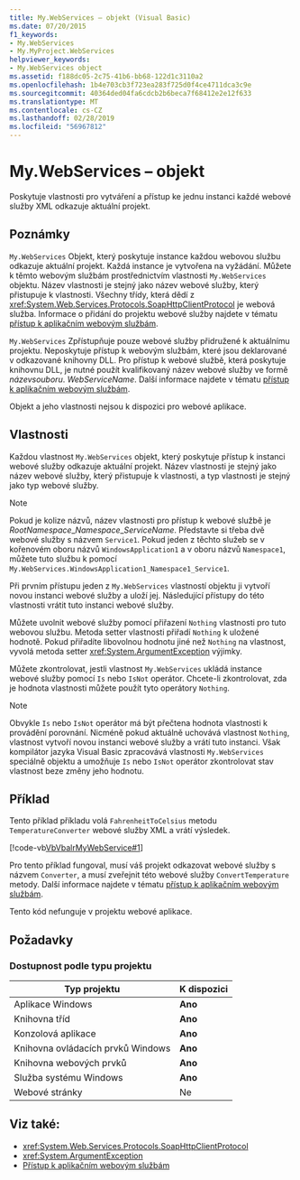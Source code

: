 ```yaml
---
title: My.WebServices – objekt (Visual Basic)
ms.date: 07/20/2015
f1_keywords:
- My.WebServices
- My.MyProject.WebServices
helpviewer_keywords:
- My.WebServices object
ms.assetid: f188dc05-2c75-41b6-bb68-122d1c3110a2
ms.openlocfilehash: 1b4e703cb3f723ea283f725d0f4ce4711dca3c9e
ms.sourcegitcommit: 40364ded04fa6cdcb2b6beca7f68412e2e12f633
ms.translationtype: MT
ms.contentlocale: cs-CZ
ms.lasthandoff: 02/28/2019
ms.locfileid: "56967812"
---
```

# <a name="mywebservices-object"></a>My.WebServices – objekt
Poskytuje vlastnosti pro vytváření a přístup ke jednu instanci každé webové služby XML odkazuje aktuální projekt.  
  
## <a name="remarks"></a>Poznámky  
 `My.WebServices` Objekt, který poskytuje instance každou webovou službu odkazuje aktuální projekt. Každá instance je vytvořena na vyžádání. Můžete k těmto webovým službám prostřednictvím vlastnosti `My.WebServices` objektu. Název vlastnosti je stejný jako název webové služby, který přistupuje k vlastnosti. Všechny třídy, která dědí z <xref:System.Web.Services.Protocols.SoapHttpClientProtocol> je webová služba. Informace o přidání do projektu webové služby najdete v tématu [přístup k aplikačním webovým službám](../../../visual-basic/developing-apps/programming/accessing-application-web-services.md).  
  
 `My.WebServices` Zpřístupňuje pouze webové služby přidružené k aktuálnímu projektu. Neposkytuje přístup k webovým službám, které jsou deklarované v odkazované knihovny DLL. Pro přístup k webové službě, která poskytuje knihovnu DLL, je nutné použít kvalifikovaný název webové služby ve formě *názevsouboru*. *WebServiceName*. Další informace najdete v tématu [přístup k aplikačním webovým službám](../../../visual-basic/developing-apps/programming/accessing-application-web-services.md).  
  
 Objekt a jeho vlastnosti nejsou k dispozici pro webové aplikace.  
  
## <a name="properties"></a>Vlastnosti  
 Každou vlastnost `My.WebServices` objekt, který poskytuje přístup k instanci webové služby odkazuje aktuální projekt. Název vlastnosti je stejný jako název webové služby, který přistupuje k vlastnosti, a typ vlastnosti je stejný jako typ webové služby.  
  
> [!NOTE]
>  Pokud je kolize názvů, název vlastnosti pro přístup k webové službě je *RootNamespace*_*Namespace*\_*ServiceName*. Představte si třeba dvě webové služby s názvem `Service1`. Pokud jeden z těchto služeb se v kořenovém oboru názvů `WindowsApplication1` a v oboru názvů `Namespace1`, můžete tuto službu k pomocí `My.WebServices.WindowsApplication1_Namespace1_Service1`.  
  
 Při prvním přístupu jeden z `My.WebServices` vlastností objektu ji vytvoří novou instanci webové služby a uloží jej. Následující přístupy do této vlastnosti vrátit tuto instanci webové služby.  
  
 Můžete uvolnit webové služby pomocí přiřazení `Nothing` vlastnosti pro tuto webovou službu. Metoda setter vlastnosti přiřadí `Nothing` k uložené hodnotě. Pokud přiřadíte libovolnou hodnotu jiné než `Nothing` na vlastnost, vyvolá metoda setter <xref:System.ArgumentException> výjimky.  
  
 Můžete zkontrolovat, jestli vlastnost `My.WebServices` ukládá instance webové služby pomocí `Is` nebo `IsNot` operátor. Chcete-li zkontrolovat, zda je hodnota vlastnosti můžete použít tyto operátory `Nothing`.  
  
> [!NOTE]
>  Obvykle `Is` nebo `IsNot` operátor má být přečtena hodnota vlastnosti k provádění porovnání. Nicméně pokud aktuálně uchovává vlastnost `Nothing`, vlastnost vytvoří novou instanci webové služby a vrátí tuto instanci. Však kompilátor jazyka Visual Basic zpracovává vlastnosti `My.WebServices` speciálně objektu a umožňuje `Is` nebo `IsNot` operátor zkontrolovat stav vlastnost beze změny jeho hodnotu.  
  
## <a name="example"></a>Příklad  
 Tento příklad příkladu volá `FahrenheitToCelsius` metodu `TemperatureConverter` webové služby XML a vrátí výsledek.  
  
 [!code-vb[VbVbalrMyWebService#1](~/samples/snippets/visualbasic/VS_Snippets_VBCSharp/VbVbalrMyWebService/VB/Form1.vb#1)]  
  
 Pro tento příklad fungoval, musí váš projekt odkazovat webové služby s názvem `Converter`, a musí zveřejnit této webové služby `ConvertTemperature` metody. Další informace najdete v tématu [přístup k aplikačním webovým službám](../../../visual-basic/developing-apps/programming/accessing-application-web-services.md).  
  
 Tento kód nefunguje v projektu webové aplikace.  
  
## <a name="requirements"></a>Požadavky  
  
### <a name="availability-by-project-type"></a>Dostupnost podle typu projektu  
  
|Typ projektu|K dispozici|  
|---|---|  
|Aplikace Windows|**Ano**|  
|Knihovna tříd|**Ano**|  
|Konzolová aplikace|**Ano**|  
|Knihovna ovládacích prvků Windows|**Ano**|  
|Knihovna webových prvků|**Ano**|  
|Služba systému Windows|**Ano**|  
|Webové stránky|Ne|  
  
## <a name="see-also"></a>Viz také:
- <xref:System.Web.Services.Protocols.SoapHttpClientProtocol>
- <xref:System.ArgumentException>
- [Přístup k aplikačním webovým službám](../../../visual-basic/developing-apps/programming/accessing-application-web-services.md)
